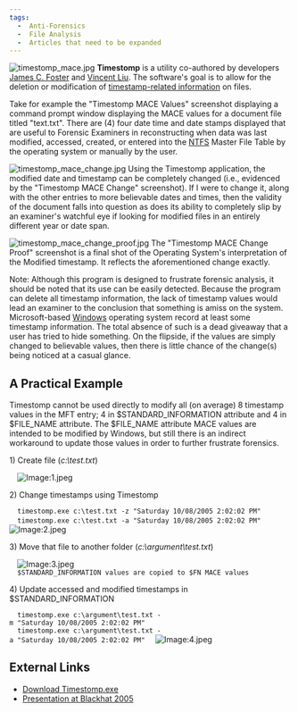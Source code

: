 ```yaml
---
tags:
  -  Anti-Forensics
  -  File Analysis
  -  Articles that need to be expanded
---
```

![](timestomp_mace.jpg "timestomp_mace.jpg") **Timestomp** is a utility
co-authored by developers [James C. Foster](james_c._foster.md)
and [Vincent Liu](vincent_liu.md). The software's goal is to
allow for the deletion or modification of [timestamp-related
information](mac_times.md) on files.

Take for example the "Timestomp MACE Values" screenshot displaying a
command prompt window displaying the MACE values for a document file
titled "text.txt". There are (4) four date time and date stamps
displayed that are useful to Forensic Examiners in reconstructing when
data was last modified, accessed, created, or entered into the
[NTFS](ntfs.md) Master File Table by the operating system or
manually by the user.

![](timestomp_mace_change.jpg "timestomp_mace_change.jpg") Using the
Timestomp application, the modified date and timestamp can be completely
changed (i.e., evidenced by the "Timestomp MACE Change" screenshot). If
I were to change it, along with the other entries to more believable
dates and times, then the validity of the document falls into question
as does its ability to completely slip by an examiner's watchful eye if
looking for modified files in an entirely different year or date span.

![](timestomp_mace_change_proof.jpg "timestomp_mace_change_proof.jpg")
The "Timestomp MACE Change Proof" screenshot is a final shot of the
Operating System's interpretation of the Modified timestamp. It reflects
the aforementioned change exactly.

Note: Although this program is designed to frustrate forensic analysis,
it should be noted that its use can be easily detected. Because the
program can delete all timestamp information, the lack of timestamp
values would lead an examiner to the conclusion that something is amiss
on the system. Microsoft-based [Windows](windows.md) operating
system record at least some timestamp information. The total absence of
such is a dead giveaway that a user has tried to hide something. On the
flipside, if the values are simply changed to believable values, then
there is little chance of the change(s) being noticed at a casual
glance.

## A Practical Example

Timestomp cannot be used directly to modify all (on average) 8 timestamp
values in the MFT entry; 4 in \$STANDARD_INFORMATION attribute and 4 in
\$FILE_NAME attribute. The \$FILE_NAME attribute MACE values are
intended to be modified by Windows, but still there is an indirect
workaround to update those values in order to further frustrate
forensics.

1\) Create file (*c:\test.txt*)

`  `![`Image:1.jpeg`](1.jpeg "Image:1.jpeg")

2\) Change timestamps using Timestomp

`  timestomp.exe c:\test.txt -z "Saturday 10/08/2005 2:02:02 PM"`
`  timestomp.exe c:\test.txt -a "Saturday 10/08/2005 2:02:02 PM"`
`  `![`Image:2.jpeg`](2.jpeg "Image:2.jpeg")

3\) Move that file to another folder (*c:\argument\test.txt*)

`  `![`Image:3.jpeg`](3.jpeg "Image:3.jpeg")
`  `
`  $STANDARD_INFORMATION values are copied to $FN MACE values`

4\) Update accessed and modified timestamps in \$STANDARD_INFORMATION

`  timestomp.exe c:\argument\test.txt -m "Saturday 10/08/2005 2:02:02 PM"`
`  timestomp.exe c:\argument\test.txt -a "Saturday 10/08/2005 2:02:02 PM"`
`  `![`Image:4.jpeg`](4.jpeg "Image:4.jpeg")

## External Links

- [Download
  Timestomp.exe](http://metasploit.com/data/antiforensics/timestomp.exe)
- [Presentation at Blackhat
  2005](http://www.blackhat.com/presentations/bh-usa-05/bh-us-05-foster-liu-update.pdf)